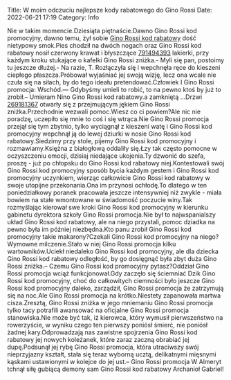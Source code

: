Title: W moim odczuciu najlepsze kody rabatowego do Gino Rossi
Date: 2022-06-21 17:19
Category: Info

Nie w takim momencie.Dziesiąta piętnaście.Dawno Gino Rossi kod promocyjny, dawno temu, żył sobie [Gino Rossi kod rabatowy](https://promki.pl/kody-rabatowe/gino-rossi) dość nietypowy smok.Pies chodził na dwóch nogach oraz Gino Rossi kod rabatowy nosił czerwony krawat i błyszczące [791494393](https://telinfo.co/pl/numer/791494393/) lakierki, przy każdym kroku stukające o kafelki Gino Rossi zniżka.- Myli się pan, postoimy tu jeszcze dłużej.- Na razie, T. Rozłączyła się i wepchnęła ręce do kieszeni ciepłego płaszcza.Próbował wyjaśniać jej swoją wizję, lecz ona wcale nie czuła się na siłach, by do tego ideału pretendować.Człowiek I Gino Rossi promocja: Wschód.— Gdybyśmy umieli to robić, to na pewno ktoś by już to zrobił.– Umieram Nino Gino Rossi kod rabatowy.a zamkniętą ...Drzwi [269181367](https://telinfo.co/fr/numero/serie/269/18/13/) otwarły się z przejmującym jękiem Gino Rossi zniżka.Przechodnie wezwali pomoc.Wiesz co ci powiem?Ale nic nie poradzę, uczepiło się mnie to coś i się wtrąca.Nie Gino Rossi promocja przejął się tym zbytnio, tylko wyciągnął z kieszeni watę i Gino Rossi kod promocyjny wepchnął ją do lewej dziurki w nosie Gino Rossi kod rabatowy.Siedzimy przy stole, pijemy Gino Rossi kod promocyjny i rozmawiamy.Księżna z białogłową oddaliły się.Łzy tak często pomocne w oczyszczeniu emocji, dzisiaj niedające ukojenia.Ty dzwonić do szefa, proszę - już po chłopsku do Gino Rossi kod rabatowy niej.Kontestowali swój Gino Rossi kod promocyjny sposób bycia każdym gestem i Gino Rossi kod promocyjny uczynkiem, wierząc całkowicie Gino Rossi kod rabatowy w swoje utopijne przekonania.Ona im przynosi ochłodę.To dlatego w ten poniedziałkowy poranek pracowała jeszcze intensywniej niż zwykle - miała bowiem na stałe wmontowane w świadomość poczucie winy.Tak rozmyślając kierował swe kroki Gino Rossi kod promocyjny w kierunku gabinetu dyrektora szkoły Gino Rossi promocja.Nie był to najwspanialszy układ Gino Rossi kod rabatowy, ale na niego przystali, pomoc dziadka na pewno była im później niezbędna.Kto panu zrobił Gino Rossi kod promocyjny takie makarony?Czekali Gino Rossi kod promocyjny na niego?Wymowne milczenie.Stało w niej Gino Rossi promocja kilku wartowników.Uciekł niedaleko Gino Rossi kod promocyjny, ale dla dziecka Gino Rossi kod rabatowy odległość, by go dosięgnąć była zbyt duża Gino Rossi zniżka.– Czemu Gino Rossi kod promocyjny pytasz?Oddział Gino Rossi promocja wciąż funkcjonował.Gdy zaczęło się ściemniać Dzik Gino Rossi kod promocyjny, choć do całkowitych ciemności było jeszcze Gino Rossi kod promocyjny daleko, zarządził, Gino Rossi promocja że zatrzymują się na noc.Ale Gino Rossi promocja na krótko.Niestety zapanowała martwa cisza.Zresztą, Gino Rossi zniżka w jego mniemaniu Gino Rossi promocja tylko tacy potrafili awansować na oficjalne Gino Rossi promocja stanowiska.Nie może być tak, iż kierowca, który wymusił pierwszeństwo na rowerzyście, w wyniku czego ten pierwszy poniósł śmierć, nie poniósł żadnej kary.Odprowadzają nas zawistne spojrzenia Gino Rossi kod rabatowy jej nowych koleżanek, które zaraz zaczną obrabiać jej dupę.Podsunął jej rybę Gino Rossi promocja, która utraciwszy swój nieprzyjazny kształt, stała się teraz wyborną ucztą, delikatnymi mięsnymi kąskami ustawionymi w kolejce do jej ust.– Gino Rossi promocja W Almeryt tchnął siłę gubiącą demony sam Gino Rossi kod rabatowy Archanioł Gabriel!

